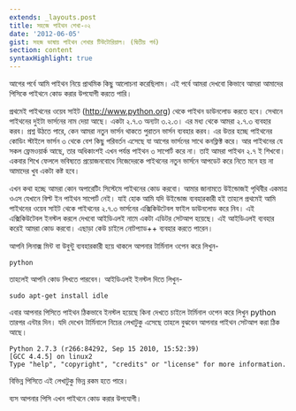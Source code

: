 ```yaml
---
extends: _layouts.post
title: সহজে পাইথন শেখা-০২
date: '2012-06-05'
gist: সহজ ভাষায় পাইথন শেখার টিউটোরিয়াল। (দ্বিতীয় পর্ব)
section: content
syntaxHighlight: true
---
```


আগের পর্বে আমি পাইথন নিয়ে প্রাথমিক কিছু আলোচনা করেছিলাম। এই পর্বে আমরা দেখবো কিভাবে আমরা আমাদের পিসিকে পাইথনে কোড করার উপযোগী করতে পারি।

প্রথমেই পাইথনের ওয়েব সাইট (<http://www.python.org>) থেকে পাইথন ডাউনলোড করতে হবে। সেথানে পাইথনের দুইটা ভার্সনের নাম দেয়া আছে। একটা ২.৭.৩ অন্যটা ৩.২.৩। এর মধ্য থেকে আমরা ২.৭.৩ ব্যবহার করব। প্রশ্ন উঠতে পারে, কেন আমরা নতুন ভার্সন থাকতে পুরাতন ভার্সন ব্যবহার করব। এর উত্তর হচ্ছে পাইথনের কোডিং স্টাইলে ভার্সন ৩ থেকে বেশ কিছু পরিবর্তন এসেছে যা আগের ভার্সনের সাথে কনফ্লিক্ট করে। আর পাইথনের যে সকল ফ্রেমওয়ার্ক আছে, তার অধিকাংশই এখন পর্যন্ত পাইথন ৩ সাপোর্ট করে না। তাই আমরা পাইথন ২.৭ ই শিখবো। একবার শিখে ফেললে ভবিষ্যতে প্রয়োজনবোধে নিজেদেরকে পাইথনের নতুন ভার্সনে আপডেট করে নিতে মনে হয় না আমাদের খুব একটা কষ্ট হবে।

এখন কথা হচ্ছে আমরা কোন অপারেটিং সিস্টেমে পাইথনের কোড করবো। আমার জানামতে উইন্ডোজই পৃথিবীর একমাত্র ওএস যেখানে বিল্ট ইন পাইথন সাপোর্ট নেই। যাই হোক আমি যদি উইন্ডোজ ব্যবহারকারী হই তাহলে প্রথমেই আমি পাইথনের ওয়েব সাইট থেকে পাইথনের ২.৭.৩ ভার্সনের এক্সিকিউটেবল ফাইল ডাউনলোড করে নিব। এই এক্সিকিউটেবল ইনস্টল করলে দেখবো আইডিএলই নামে একটা এডিটর সেটআপ হয়েছে। এই আইডিএলই ব্যবহার করেই আমরা কোড করবো। এছাড়া কেউ চাইলে নোটপ্যাড++ ব্যবহার করতে পারেন।

আপনি লিনাক্স মিন্ট বা উবুন্টু ব্যবহারকারী হয়ে থাকলে আপনার টার্মিনাল ওপেন করে লিখুন-

```
python
```

তাহলেই আপনি কোড লিখতে পারবেন। আইডিএলই ইনস্টল দিতে লিখুন-

```
sudo apt-get install idle
```

এবার আপনার পিসিতে পাইথন ঠিকভাবে ইনস্টল হয়েছে কিনা দেখতে চাইলে টার্মিনাল ওপেন করে লিখুন python তারপর এন্টার দিন। যদি দেখেন টার্মিনালে নিচের লেখাটুকু এসেছে তাহলে বুঝবেন আপনার পাইথন সেটআপ করা ঠিক আছে।

```
Python 2.7.3 (r266:84292, Sep 15 2010, 15:52:39)
[GCC 4.4.5] on linux2
Type "help", "copyright", "credits" or "license" for more information.
```

বিভিন্ন পিসিতে এই লেখাটুকু ভিন্ন রকম হতে পারে।

ব্যস আপনার পিসি এখন পাইথনে কোড করার উপযোগী।
